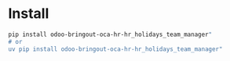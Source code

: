 # Install

```bash
pip install odoo-bringout-oca-hr-hr_holidays_team_manager"
# or
uv pip install odoo-bringout-oca-hr-hr_holidays_team_manager"
```
